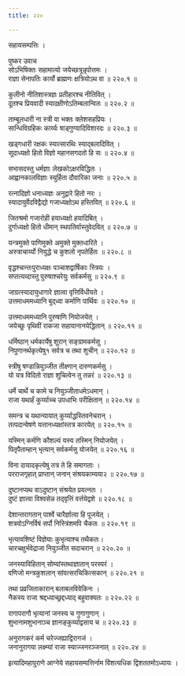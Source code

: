 ```yaml
---
title: २२०

---
```

सहायसम्पत्तिः ।  
  
पुष्कर उवाच  
सोऽभिषिक्तः सहामात्यो जयेच्छत्रून्नृपोत्तमः ।  
राज्ञा सेनापतिः कार्यो ब्राह्मणः क्षत्रियोऽथ वा ॥ २२०.१ ॥  
  
कुलीनो नीतिशास्त्रज्ञः प्रतीहारश्च नीतिवित् ।  
दूतश्च प्रियवादी स्यादक्षीणोऽतिम्बलान्वितः ॥ २२०.२ ॥  
  
ताम्बूलधारी ना स्त्री वा भक्तः क्लेशसहप्रियः ।  
सान्धिविग्रहिकः कार्य्यः षाड्‌गुण्यादिविशारदः ॥ २२०.३ ॥  
  
खड्‌गधारी रक्षकः स्यात्सारथिः स्याद्‌बलादिवित् ।  
सूदाध्यक्षो हितो विज्ञो महानसगदतो हि सः ॥ २२०.४ ॥  
  
सभासदस्तु धर्मज्ञाः लेखकोऽक्षरविद्धितः ।  
आह्वानकालविज्ञाः स्युर्हिता दौवारिका जनाः ॥ २२०.५ ॥  
  
रत्नादिज्ञो धनाध्यज्ञः अनुद्वारे हितो नरः ।  
स्यादायुर्वेदविद्वैद्यो गजाध्यक्षोऽथ हस्तिवित् ॥ २२०.६ ॥  
  
जितश्रमो गजारोही हयाध्यक्षो हयादिबित् ।  
दुर्गाध्यक्षो हितो धीमान् स्थपतिर्वास्तुवेदवित् ॥ २२०.७ ॥  
  
यन्त्रमुक्ते पाणिमुक्ते अमुक्ते मुक्तधारिते ।  
अस्त्राचार्य्यो नियुद्धे च कुशलो नृपतेर्हितः ॥ २२०.८ ॥  
  
वृद्धश्चान्तःपुराध्यक्षः पञ्चाशद्वार्षिकाः स्त्रियः ।  
सप्तत्यव्दास्तु पुरुषाश्चरेयुः सर्वकर्मसु ॥ २२०.९ ॥  
  
जाग्रत्स्यादायुधागारे ज्ञात्वा वृत्तिर्विधीयते ।  
उत्तमाधममध्यानि बुद्‌ध्वा कर्माणि पार्थिवः ॥ २२०.१० ॥  
  
उत्तमाधममध्यानि पुरुषाणि नियोजयेत् ।  
जयेच्छुः पृथिवीं राकजा सहायानानयेद्धितान् ॥ २२०.११ ॥  
  
धर्मिष्ठान् धर्मकार्येषु शूरान् सङ्‌ग्रामकर्मसु ।  
निपुणानर्थकृत्येषु१ सर्वत्र च तथा शुचीन् ॥ २२०.१२ ॥  
  
स्त्रीषु षण्डान्नियुञ्जीत तीक्ष्णान् दारुणकर्मसु ।  
यो यत्र विदितो राज्ञा शुचित्वेन तु तन्नरं ॥ २२०.१३ ॥  
  
धर्मे चार्थे च कामे च नियुञ्जीताधमेऽधमान् ।  
राजा यथार्हं कुर्य्याच्च उपधाभिः परीक्षितान् ॥ २२०.१४ ॥  
  
समन्त्र च यथान्यायात् कुर्य्याद्धस्तिवनेचरान् ।  
तत्पदान्वेषणे यत्तानध्यक्षांस्तत्र कारयेत् ॥ २२०.१५ ॥  
  
यस्मिन् कर्मणि कौशल्यं यस्य तस्मिन् नियोजयेत् ।  
पितृपैताम्हान् भृत्यान् सर्वकर्मसु योजयेत् ॥ २२०.१६ ॥  
  
विना दायादकृत्येषु तत्र ते हि समागताः ।  
परराजगृहात् प्राप्तान् जनान् संश्रयकाम्यया२ ॥ २२०.१७ ॥  
  
दुष्टानप्यथ वाऽदुष्टान् संश्रयेत प्रयत्नतः ।  
दुष्टं ज्ञात्वा विश्वसेन्न तद्‌वृत्तिं वर्त्तयेद्वशे ॥ २२०.१८ ॥  
  
देशान्तरागतान् पार्श्वे चारैर्ज्ञात्वा हि पूजयेत् ।  
शत्रवोऽग्निर्विषं सर्पो निस्त्रिंशमपि चैकतः ॥ २२०.१९ ॥  
  
भृत्यावशिष्टं विज्ञेयाः कुभृत्याश्च तथैकतः।  
चारचक्षुर्भवेद्राजा नियुञ्जीत सदाचरान् ॥ २२०.२० ॥  
  
जनस्याविहितान् सोम्यांस्तथाज्ञातान् परस्परं ।  
वणिजो मन्त्रकुशलान् सांवत्सरचिकित्सकान् ॥ २२०.२१ ॥  
  
तथा प्रव्रजिताकारान् बलाबलविवेकिनः ।  
नैकस्य राजा श्रद्दध्याच्छ्रद्दध्याद् बहुवाक्यतः ॥ २२०.२२ ॥  
  
रागापरागौ भृत्यानां जनस्य च गुणागुणान् ।  
शुभानामशुभानाञ्च ज्ञानङ्कुर्य्याद्वसाय च ॥ २२०.२३ ॥  
  
अनुरागकरं कर्म चरेज्जह्याद्विरागजं ।  
जनानुरागया लक्ष्म्यां राजा स्याज्जनरञ्जनात् ॥ २२०.२४ ॥  
  
इत्यादिमहापुराणे आग्नेये सहायसम्पत्तिर्नाम विंशत्यधिक द्विशततमोऽध्यायः ।